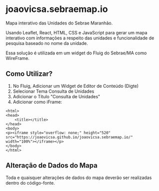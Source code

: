 # joaovicsa.sebraemap.io

Mapa interativo das Unidades do Sebrae Maranhão.

Usando Leaflet, React, HTML, CSS e JavaScript para gerar um mapa interativo com informações a respeito das unidades e funcionalidade de pesquisa baseado no nome da unidade.

Essa solução é utilizada em um widget do Fluig do Sebrae/MA como WireFrame.

## Como Utilizar?

1) No Fluig, Adicionar um Widget de Editor de Conteúdo (Digte)
3) Selecionar Tema Consulta de Unidades
3) Adicionar o Título "Consulta de Unidades"
4) Adicionar como iFrame:
```
<html>
<head>
	<title></title>
</head>
<body>
<p><iframe style="overflow: none;" height="520" src="https://joaovicsa.github.io/joaovicsa.sebraemap.io/" width="100%"></iframe></p>
</body>
</html>

```

## Alteração de Dados do Mapa

Toda e quaisquer alterações de dados do mapa deverão ser realizadas dentro do código-fonte. 
